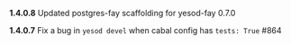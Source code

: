 __1.4.0.8__ Updated postgres-fay scaffolding for yesod-fay 0.7.0

__1.4.0.7__ Fix a bug in `yesod devel` when cabal config has `tests: True` #864
